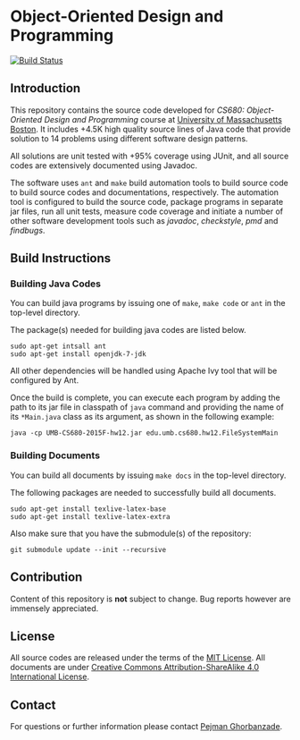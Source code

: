 # Object-Oriented Design and Programming

[![Build Status](https://magnum.travis-ci.com/ghorbanzade/UMB-CS680-2015F.svg?token=qeVsJz4jt7qobqTJazMT&branch=master)](https://magnum.travis-ci.com/ghorbanzade/UMB-CS680-2015F)

## Introduction
This repository contains the source code developed for _CS680: Object-Oriented Design and Programming_ course at [University of Massachusetts Boston].
It includes +4.5K high quality source lines of Java code that provide solution to 14 problems using different software design patterns.

All solutions are unit tested with +95% coverage using JUnit, and all source codes are extensively documented using Javadoc.

The software uses `ant` and `make` build automation tools to build source code to build source codes and documentations, respectively.
The automation tool is configured to build the source code, package programs in separate jar files, run all unit tests, measure code coverage and initiate a number of other software development tools such as _javadoc_, _checkstyle_, _pmd_ and _findbugs_.

## Build Instructions

### Building Java Codes

You can build java programs by issuing one of `make`, `make code` or `ant` in the top-level directory.

The package(s) needed for building java codes are listed below.

```
sudo apt-get intsall ant
sudo apt-get install openjdk-7-jdk
```

All other dependencies will be handled using Apache Ivy tool that will be configured by Ant.

Once the build is complete, you can execute each program by adding the path to its jar file in classpath of `java` command and providing the name of its `*Main.java` class as its argument, as shown in the following example:

```
java -cp UMB-CS680-2015F-hw12.jar edu.umb.cs680.hw12.FileSystemMain
```

### Building Documents

You can build all documents by issuing `make docs` in the top-level directory.

The following packages are needed to successfully build all documents.

```
sudo apt-get install texlive-latex-base
sudo apt-get install texlive-latex-extra
```

Also make sure that you have the submodule(s) of the repository:

```
git submodule update --init --recursive
```

## Contribution
Content of this repository is __not__ subject to change.
Bug reports however are immensely appreciated.

## License
All source codes are released under the terms of the [MIT License].
All documents are under [Creative Commons Attribution-ShareAlike 4.0 International License].

## Contact
For questions or further information please contact [Pejman Ghorbanzade].

[University of Massachusetts Boston]: http://www.umb.edu
[dependencies]: https://github.com/ghorbanzade/UMB-CS680-2015F/blob/master/doc/md/dependencies.md
[MIT License]: https://github.com/ghorbanzade/UMB-CS680-2015F/blob/master/LICENSE
[Creative Commons Attribution-ShareAlike 4.0 International License]: https://github.com/ghorbanzade/UMB-CS680-2015F/blob/master/doc/LICENSE
[Pejman Ghorbanzade]: http://www.ghorbanzade.com
